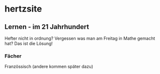 # hertzsite
## Lernen - im 21 Jahrhundert
Hefter nicht in ordnung? Vergessen was man am Freitag in Mathe gemacht hat?
Das ist die Lösung!

### Fächer
  
Französsisch
(andere kommen später dazu)
